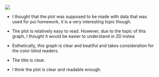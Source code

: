 ![](https://github.com/bonanyuan/PUI2015_byuan/blob/master/hw8/peer%20reviews/wh937.png)

+ I thought that the plot was supposed to be made with data that was used for pui homework, it is a very interesting topic though.

+ The plot is relatively easy to read. However, due to the topic of this graph, I thought it would be easier to understand in 2D instea

+ Esthetically, this graph is clear and beatiful and takes consideration for the color blind readers.

+ The title is clear. 

+ I think the plot is clear and readable enough.